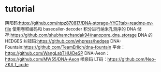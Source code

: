 # tutorial

阴阳码:https://github.com/ntpz870817/DNA-storage-YYC?tab=readme-ov-file
使用卷积编码和 basecaller-decoder 积分进行纳米孔测序的 DNA 储存:https://github.com/shubhamchandak94/nanopore_dna_storage
DNA 的 HEDGES 纠错码:https://github.com/whpress/hedges
DNA-Fountain:https://github.com/TeamErlich/dna-fountain 
平台：https://github.com/WangLabTHU/DeSP
DNA-Aeon：https://github.com/MW55/DNA-Aeon
喷泉码 LT码：https://github.com/Neo-ZK/LT_code
